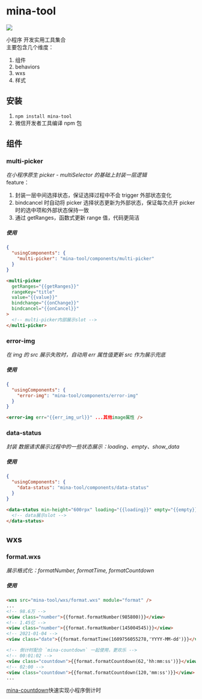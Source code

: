 # mina-tool

![](https://track.yrobot.top/ga-beacon/UA-190592680-2/mina-tool/readme?flat)

小程序 开发实用工具集合  
主要包含几个维度：

1. 组件
2. behaviors
3. wxs
4. 样式

## 安装

1. `npm install mina-tool`
2. 微信开发者工具编译 npm 包

## 组件

### multi-picker

_在小程序原生 picker - multiSelector 的基础上封装一层逻辑_  
feature：

1. 封装一层中间选择状态，保证选择过程中不会 trigger 外部状态变化
2. bindcancel 时自动将 picker 选择状态更新为外部状态，保证每次点开 picker 时的选中项和外部状态保持一致
3. 通过 getRanges，函数式更新 range 值，代码更简洁

##### 使用

```json
{
  "usingComponents": {
    "multi-picker": "mina-tool/components/multi-picker"
  }
}
```

```html
<multi-picker
  getRanges="{{getRanges}}"
  rangeKey="title"
  value="{{value}}"
  bindchange="{{onChange}}"
  bindcancel="{{onCancel}}"
>
  <!-- multi-picker内部展示slot -->
</multi-picker>
```

### error-img

_在 img 的 src 展示失败时，自动用 err 属性值更新 src 作为展示兜底_

##### 使用

```json
{
  "usingComponents": {
    "error-img": "mina-tool/components/error-img"
  }
}
```

```html
<error-img err="{{err_img_url}}" ...其他image属性 />
```

### data-status

_封装 数据请求展示过程中的一些状态展示：loading、empty、show_data_

##### 使用

```json
{
  "usingComponents": {
    "data-status": "mina-tool/components/data-status"
  }
}
```

```html
<data-status min-height="600rpx" loading="{{loading}}" empty="{{empty}}">
  <!-- data展示slot -->
</data-status>
```

## wxs

### format.wxs

_展示格式化：formatNumber, formatTime, formatCountdown_

##### 使用

```html
<wxs src="mina-tool/wxs/format.wxs" module="format" />
...
<!-- 98.6万 -->
<view class="number">{{format.formatNumber(985800)}}</view>
<!-- 1.45亿 -->
<view class="number">{{format.formatNumber(145004545)}}</view>
<!-- 2021-01-04 -->
<view class="date">{{format.formatTime(1609756055278,'YYYY-MM-dd')}}</view>

<!-- 倒计时配合 `mina-countdown` 一起使用，更欢乐 -->
<!-- 00:01:02 -->
<view class="countdown">{{format.formatCountdown(62,'hh:mm:ss')}}</view>
<!-- 02:00 -->
<view class="countdown">{{format.formatCountdown(120,'mm:ss')}}</view>
...
```

[mina-countdown](https://github.com/Yrobot/mina-countdown)快速实现小程序倒计时
